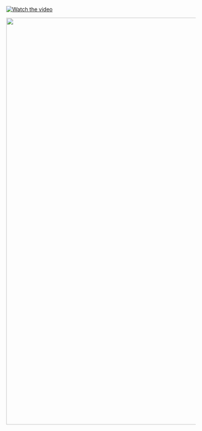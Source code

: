 [![Watch the video](https://img.youtube.com/vi/-lXSh3Ntgas/hqdefault.jpg)](https://www.youtube.com/embed/-lXSh3Ntgas)

[<img src="https://img.youtube.com/vi/-lXSh3Ntgas/hqdefault.jpg" width="1920" height="1080"
/>](https://www.youtube.com/embed/-lXSh3Ntgas)
